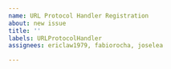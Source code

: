 ```yaml
---
name: URL Protocol Handler Registration
about: new issue
title: ''
labels: URLProtocolHandler
assignees: ericlaw1979, fabiorocha, joselea

---
```



